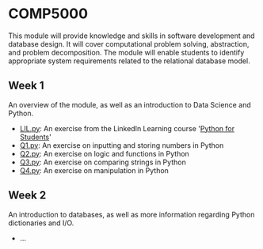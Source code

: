 # COMP5000
This module will provide knowledge and skills in software development and database design. It will cover computational problem solving, abstraction, and problem decomposition. The module will enable students to identify appropriate system requirements related to the relational database model.

## Week 1
An overview of the module, as well as an introduction to Data Science and Python.
* [LIL.py](https://github.com/Mauzey/MSc-Data-Science-and-Business-Analytics/blob/main/COMP5000/Computer-Lab-Exercises/Week-1/LIL.py): An exercise from the LinkedIn Learning course '[Python for Students](https://www.linkedin.com/learning/python-for-students/python-for-students?u=26140778)'
* [Q1.py](https://github.com/Mauzey/MSc-Data-Science-and-Business-Analytics/blob/main/COMP5000/Computer-Lab-Exercises/Week-1/Q1.py): An exercise on inputting and storing numbers in Python
* [Q2.py](https://github.com/Mauzey/MSc-Data-Science-and-Business-Analytics/blob/main/COMP5000/Computer-Lab-Exercises/Week-1/Q2.py): An exercise on logic and functions in Python
* [Q3.py](https://github.com/Mauzey/MSc-Data-Science-and-Business-Analytics/blob/main/COMP5000/Computer-Lab-Exercises/Week-1/Q3.py): An exercise on comparing strings in Python
* [Q4.py](https://github.com/Mauzey/MSc-Data-Science-and-Business-Analytics/blob/main/COMP5000/Computer-Lab-Exercises/Week-1/Q4.py): An exercise on manipulation in Python

## Week 2
An introduction to databases, as well as more information regarding Python dictionaries and I/O.
* ...

